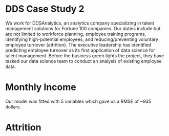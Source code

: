 # DDS Case Study 2

We work for DDSAnalytics, an analytics company specializing in talent management solutions for Fortune 100 companies. Our duties include but are not limited to workforce planning, employee training programs, identifying high-potential employees, and reducing/preventing voluntary employee turnover (attrition). The executive leadership has identified predicting employee turnover as its first application of data science for talent management. Before the business green lights the project, they have tasked our data science team to conduct an analysis of existing employee data.

# Monthly Income
Our model was fitted with 5 variables which gave us a RMSE of ~935 dollars. 

# Attrition
